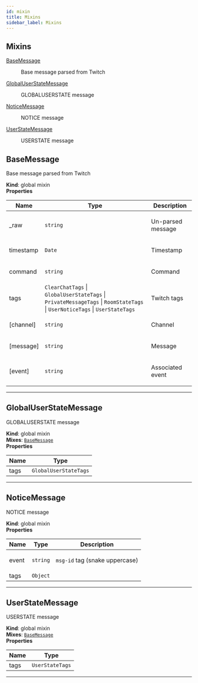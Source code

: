 ```yaml
---
id: mixin
title: Mixins
sidebar_label: Mixins
---
```


## Mixins

<dl>
<dt><a href="#BaseMessage">BaseMessage</a></dt>
<dd><p>Base message parsed from Twitch</p>
</dd>
<dt><a href="#GlobalUserStateMessage">GlobalUserStateMessage</a></dt>
<dd><p>GLOBALUSERSTATE message</p>
</dd>
<dt><a href="#NoticeMessage">NoticeMessage</a></dt>
<dd><p>NOTICE message</p>
</dd>
<dt><a href="#UserStateMessage">UserStateMessage</a></dt>
<dd><p>USERSTATE message</p>
</dd>
</dl>

<a name="BaseMessage"></a>

## BaseMessage

Base message parsed from Twitch

**Kind**: global mixin  
**Properties**

<table>
  <thead>
    <tr>
      <th>Name</th><th>Type</th><th>Description</th>
    </tr>
  </thead>
  <tbody>
<tr>
    <td>_raw</td><td><code>string</code></td><td><p>Un-parsed message</p>
</td>
    </tr><tr>
    <td>timestamp</td><td><code>Date</code></td><td><p>Timestamp</p>
</td>
    </tr><tr>
    <td>command</td><td><code>string</code></td><td><p>Command</p>
</td>
    </tr><tr>
    <td>tags</td><td><code>ClearChatTags</code> | <code>GlobalUserStateTags</code> | <code>PrivateMessageTags</code> | <code>RoomStateTags</code> | <code>UserNoticeTags</code> | <code>UserStateTags</code></td><td><p>Twitch tags</p>
</td>
    </tr><tr>
    <td>[channel]</td><td><code>string</code></td><td><p>Channel</p>
</td>
    </tr><tr>
    <td>[message]</td><td><code>string</code></td><td><p>Message</p>
</td>
    </tr><tr>
    <td>[event]</td><td><code>string</code></td><td><p>Associated event</p>
</td>
    </tr>  </tbody>
</table>

---

<a name="GlobalUserStateMessage"></a>

## GlobalUserStateMessage

GLOBALUSERSTATE message

**Kind**: global mixin  
**Mixes**: [<code>BaseMessage</code>](#BaseMessage)  
**Properties**

<table>
  <thead>
    <tr>
      <th>Name</th><th>Type</th>
    </tr>
  </thead>
  <tbody>
<tr>
    <td>tags</td><td><code>GlobalUserStateTags</code></td>
    </tr>  </tbody>
</table>

---

<a name="NoticeMessage"></a>

## NoticeMessage

NOTICE message

**Kind**: global mixin  
**Properties**

<table>
  <thead>
    <tr>
      <th>Name</th><th>Type</th><th>Description</th>
    </tr>
  </thead>
  <tbody>
<tr>
    <td>event</td><td><code>string</code></td><td><p><code>msg-id</code> tag (snake uppercase)</p>
</td>
    </tr><tr>
    <td>tags</td><td><code>Object</code></td><td></td>
    </tr>  </tbody>
</table>

---

<a name="UserStateMessage"></a>

## UserStateMessage

USERSTATE message

**Kind**: global mixin  
**Mixes**: [<code>BaseMessage</code>](#BaseMessage)  
**Properties**

<table>
  <thead>
    <tr>
      <th>Name</th><th>Type</th>
    </tr>
  </thead>
  <tbody>
<tr>
    <td>tags</td><td><code>UserStateTags</code></td>
    </tr>  </tbody>
</table>

---
